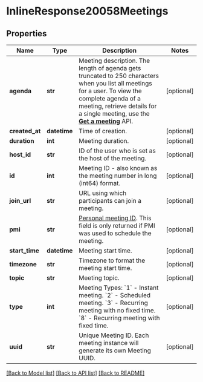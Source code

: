 # InlineResponse20058Meetings

## Properties
Name | Type | Description | Notes
------------ | ------------- | ------------- | -------------
**agenda** | **str** | Meeting description. The length of agenda gets truncated to 250 characters when you list all meetings for a user. To view the complete agenda of a meeting, retrieve details for a single meeting, use the [**Get a meeting**](/docs/api-reference/zoom-api/methods#operation/meeting) API. | [optional] 
**created_at** | **datetime** | Time of creation.  | [optional] 
**duration** | **int** | Meeting duration. | [optional] 
**host_id** | **str** | ID of the user who is set as the host of the meeting. | [optional] 
**id** | **int** | Meeting ID - also known as the meeting number in long (int64) format. | [optional] 
**join_url** | **str** | URL using which participants can join a meeting. | [optional] 
**pmi** | **str** | [Personal meeting ID](https://developers.zoom.us/docs/api/rest/using-zoom-apis/#understanding-personal-meeting-id-pmi). This field is only returned if PMI was used to schedule the meeting. | [optional] 
**start_time** | **datetime** | Meeting start time. | [optional] 
**timezone** | **str** | Timezone to format the meeting start time.  | [optional] 
**topic** | **str** | Meeting topic. | [optional] 
**type** | **int** | Meeting Types:    &#x60;1&#x60; - Instant meeting.    &#x60;2&#x60; - Scheduled meeting.    &#x60;3&#x60; - Recurring meeting with no fixed time.    &#x60;8&#x60; - Recurring meeting with fixed time. | [optional] 
**uuid** | **str** | Unique Meeting ID. Each meeting instance will generate its own Meeting UUID. | [optional] 

[[Back to Model list]](../README.md#documentation-for-models) [[Back to API list]](../README.md#documentation-for-api-endpoints) [[Back to README]](../README.md)

